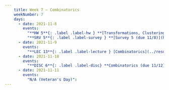 ```yaml
---
    title: Week 7 – Combinatorics
    weekNumber: 7
    days:
      - date: 2021-11-8
        events:
          "**HW 5**{: .label .label-hw } **[Transformations, Clustering, and Probability (due 11/8)](../resources/homework/hw05.pdf)**":
          "**SRV 5**{: .label .label-survey } **[Survey 5 (due 11/8)](https://docs.google.com/forms/d/e/1FAIpQLSdmpJnBpPKE8FfPjvBJ-uT6KCNKQjEOw79yJ7Omb6pJWyBotg/viewform)**":
      - date: 2021-11-9
        events:
          "**LEC 13**{: .label .label-lecture } [Combinatorics](../resources/lecture/lec13-blank.pdf)":
      - date: 2021-11-10
        events:
          "**DISC 6**{: .label .label-disc} **Combinatorics (due 11/12)**":
      - date: 2021-11-11
        events:
          "N/A (Veteran's Day)":
---
```

